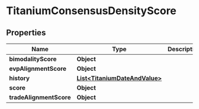 

# TitaniumConsensusDensityScore


## Properties

| Name | Type | Description | Notes |
|------------ | ------------- | ------------- | -------------|
|**bimodalityScore** | **Object** |  |  [optional] |
|**evpAlignmentScore** | **Object** |  |  [optional] |
|**history** | [**List&lt;TitaniumDateAndValue&gt;**](TitaniumDateAndValue.md) |  |  [optional] |
|**score** | **Object** |  |  [optional] |
|**tradeAlignmentScore** | **Object** |  |  [optional] |




